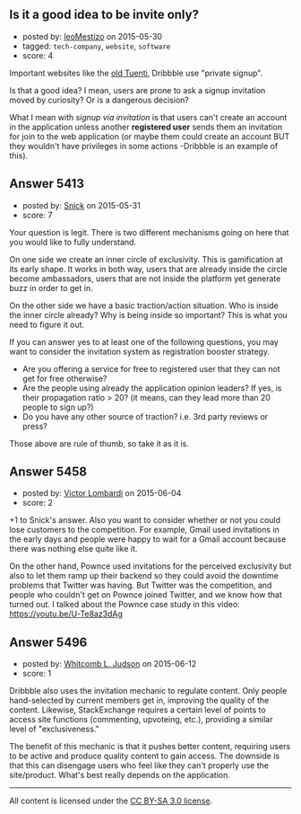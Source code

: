 ## Is it a good idea to be invite only?

- posted by: [leoMestizo](https://stackexchange.com/users/6391114/leomestizo) on 2015-05-30
- tagged: `tech-company`, `website`, `software`
- score: 4

Important websites like the [old Tuenti][1], Dribbble use "private signup".

Is that a good idea? I mean, users are prone to ask a signup invitation moved by curiosity? Or is a dangerous decision?

What I mean with *signup via invitation* is that users can't create an account in the application unless another **registered user** sends them an invitation for join to the web application (or maybe them could create an account BUT they wouldn't have privileges in some actions -Dribbble is an example of this).

  [1]: http://en.wikipedia.org/wiki/Tuenti


## Answer 5413

- posted by: [Snick](https://stackexchange.com/users/933131/snick) on 2015-05-31
- score: 7

Your question is legit. 
There is two different mechanisms going on here that you would like to fully understand.

On one side we create an inner circle of exclusivity. 
This is gamification at its early shape. It works in both way, users that are already inside the circle become ambassadors, users that are not inside the platform yet generate buzz in order to get in.

On the other side we have a basic traction/action situation. 
Who is inside the inner circle already? Why is being inside so important?  This is what you need to figure it out.

If you can answer yes to at least one of the following questions, you may want to consider the invitation system as registration booster strategy.

- Are you offering a service for free to registered user that they can not get for free otherwise?
- Are the people using already the application opinion leaders? If yes, is their propagation ratio > 20?  (it means, can they lead more than 20 people to sign up?)
- Do you have any other source of traction? i.e. 3rd party reviews or press? 

Those above are rule of thumb, so take it as it is. 
  


## Answer 5458

- posted by: [Victor Lombardi](https://stackexchange.com/users/6380069/victor-lombardi) on 2015-06-04
- score: 2

+1 to Snick's answer. Also you want to consider whether or not you could lose customers to the competition. For example, Gmail used invitations in the early days and people were happy to wait for a Gmail account because there was nothing else quite like it. 

On the other hand, Pownce used invitations for the perceived exclusivity but also to let them ramp up their backend so they could avoid the downtime problems that Twitter was having. But Twitter was the competition, and people who couldn't get on Pownce joined Twitter, and we know how that turned out. I talked about the Pownce case study in this video: https://youtu.be/U-Te8az3dAg


## Answer 5496

- posted by: [Whitcomb L. Judson](https://stackexchange.com/users/5445898/whitcomb-l-judson) on 2015-06-12
- score: 1

Dribbble also uses the invitation mechanic to regulate content. Only people hand-selected by current members get in, improving the quality of the content. Likewise, StackExchange requires a certain level of points to access site functions (commenting, upvoteing, etc.), providing a similar level of "exclusiveness."

The benefit of this mechanic is that it pushes better content, requiring users to be active and produce quality content to gain access. The downside is that this can disengage users who feel like they can't properly use the site/product. What's best really depends on the application.



---

All content is licensed under the [CC BY-SA 3.0 license](https://creativecommons.org/licenses/by-sa/3.0/).
